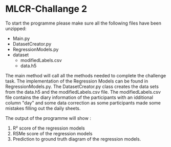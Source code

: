 # MLCR-Challange 2

To start the programme please make sure all the following files have been unzipped:

- Main.py
- DatasetCreator.py
- RegressionModels.py
- dataset
  - modifiedLabels.csv
  - data.h5

The main method will call all the methods needed to complete the challenge task. The implementation of the Regression Models can be found in RegressionModels.py. The DatasetCreator.py class creates the data sets from the data.h5 and the modifiedLabels.csv file. The modifiedLabels.csv file contains the diary information of the participants with an idditional column "day" and some data correction as some participants made some mistakes filling out the daily sheets.

The output of the programme will show :

1. R² score of the regression models
2. RSMe score of the regression models
3. Prediction to ground truth diagram of the regression models.
